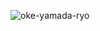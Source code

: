 
![oke-yamada-ryo](https://github.com/user-attachments/assets/4a07c8e6-dfb0-4db5-a9f8-18506000063e)
